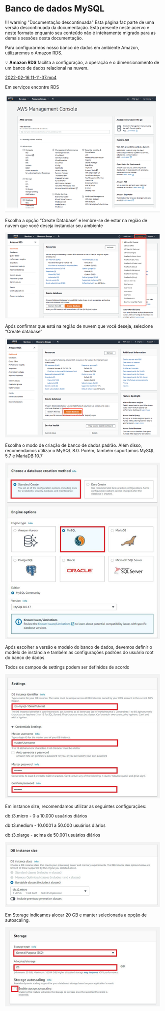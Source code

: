# Banco de dados MySQL

!!! warning "Documentação descontinuada"
    Esta página faz parte de uma versão descontinuada da documentação. Está presente neste acervo e neste formato enquanto seu conteúdo não é inteiramente migrado para as demais sessões desta documentação.





Para configurarmos nosso banco de dados em ambiente Amazon, utilizaremos o Amazon RDS.


💡 **Amazon RDS** facilita a configuração, a operação e o dimensionamento de um banco de dados relacional na nuvem.



[2022-02-16 11-11-37.mp4](Banco%20de%20dados%20MySQL%20d7acc783c0bd4bc0955de2289287712b/2022-02-16_11-11-37.mp4)

Em serviços encontre RDS

![Untitled](Banco%20de%20dados%20MySQL%20d7acc783c0bd4bc0955de2289287712b/Untitled.png)

Escolha a opção “Create Database” e lembre-se de estar na região de nuvem que você deseja instanciar seu ambiente

![Untitled](Banco%20de%20dados%20MySQL%20d7acc783c0bd4bc0955de2289287712b/Untitled%201.png)

Após confirmar que está na região de nuvem que você deseja, selecione “Create database”

![Untitled](Banco%20de%20dados%20MySQL%20d7acc783c0bd4bc0955de2289287712b/Untitled%202.png)

Escolha o modo de criação de banco de dados padrão. Além disso, recomendamos utilizar o MySQL 8.0. Porém, também suportamos MySQL 5.7 e MariaDB 10.7

![Untitled](Banco%20de%20dados%20MySQL%20d7acc783c0bd4bc0955de2289287712b/Untitled%203.png)

Após escolher a versão e modelo do banco de dados, devemos definir o modelo de instância e também as configurações padrões do usuário root do banco de dados.

Todos os campos de settings podem ser definidos de acordo

![Untitled](Banco%20de%20dados%20MySQL%20d7acc783c0bd4bc0955de2289287712b/Untitled%204.png)

Em instance size, recomendamos utilizar as seguintes configurações:

db.t3.micro - 0 a 10.000 usuários diários

db.t3.medium - 10.0001 a 50.000 usuários diários

db.t3.xlarge - acima de 50.001 usuários diários

![Untitled](Banco%20de%20dados%20MySQL%20d7acc783c0bd4bc0955de2289287712b/Untitled%205.png)

Em Storage indicamos alocar 20 GB e manter selecionada a opção de autoscaling.

![Untitled](Banco%20de%20dados%20MySQL%20d7acc783c0bd4bc0955de2289287712b/Untitled%206.png)
